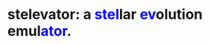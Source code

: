 # stelevator: a <span style="color:blue">stel</span>lar <span style="color:blue">ev</span>olution emul<span style="color:blue">ator</span>.
